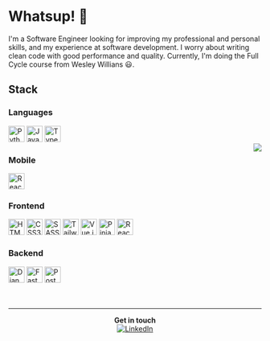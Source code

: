 # Whatsup! 👋
I'm a Software Engineer looking for improving my professional and personal skills, and my experience at software development. I worry about writing clean code with good performance and quality. Currently, I'm doing the Full Cycle course from Wesley Willians 😃.

## Stack

### Languages
<div>
<img title="Python" alt="Python Logo" height="32" width="32" src="https://cdn3.iconfinder.com/data/icons/logos-and-brands-adobe/512/267_Python-512.png" />
<img title="JavaScript" alt="JavaScript Logo" height="32" width="32" src="https://cdn.icon-icons.com/icons2/2108/PNG/512/javascript_icon_130900.png" />
<img title="TypeScript" alt="TypeScript Logo" height="32" width="32" src="https://miro.medium.com/max/256/1*tYwniVWMqcytJ1AQ6zud7A.png" />
</div>

<img src="https://raw.githubusercontent.com/MicaelliMedeiros/micaellimedeiros/master/image/computer-illustration.png" align="right" />

### Mobile
<div>
  <img title="React Native" alt="React Native Logo" height="32" width="32" src="https://cdn4.iconfinder.com/data/icons/logos-3/600/React.js_logo-512.png" />
</div>

### Frontend

<div>
<img title="HTML5" alt="HTML5 Logo" height="32" width="32" src="https://www.freepnglogos.com/uploads/html5-logo-png/html5-logo-html-logo-0.png" />
<img title="CSS3" alt="CSS3 Logo" height="32" width="32" src="https://cdn4.iconfinder.com/data/icons/social-media-logos-6/512/121-css3-512.png" />
<img title="SASS" alt="SASS Logo" height="32" width="32" src="https://sass-lang.com/assets/img/styleguide/seal-color-aef0354c.png" />
<img title="Tailwind CSS" alt="Tailwind CSS Logo" height="32" width="32" src="https://upload.wikimedia.org/wikipedia/commons/thumb/d/d5/Tailwind_CSS_Logo.svg/480px-Tailwind_CSS_Logo.svg.png" />
<img title="Vue.js" alt="Vue.js Logo" height="32" width="32" src="https://vuejs.org/images/logo.png" />
<img title="Pinia" alt="Pinia Logo" height="32" width="32" src="https://pinia.vuejs.org/logo.svg" />
<img title="React.js" alt="React.js" height="32" width="32" src="https://cdn4.iconfinder.com/data/icons/logos-3/600/React.js_logo-512.png" />
  
</div>

### Backend

<div>
<img title="Django Rest" alt="Django Rest Logo" height="32" width="32" src="https://iconape.com/wp-content/png_logo_vector/django.png" />
<img title="FastApi" alt="FastApi" height="32" width="32" src="https://cdn.worldvectorlogo.com/logos/fastapi-1.svg" />
<img title="Postgres" alt="Postgres Logo" height="32" width="32" src="https://cdn.iconscout.com/icon/free/png-512/postgresql-226047.png" />
</div>

<br/>
<br/>

------
<div align="center">
<div><strong>Get in touch</strong></div>
<div>
<a href="https://www.linkedin.com/in/devguerreiro" target="_blank"><img src="https://img.shields.io/badge/LinkedIn-%230077B5.svg?&style=flat-square&logo=linkedin&logoColor=white" alt="LinkedIn"/>
</div>
</div>
